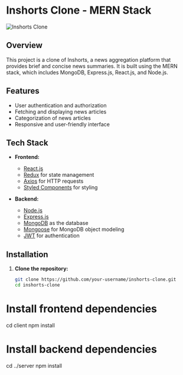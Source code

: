 # Inshorts Clone - MERN Stack

![Inshorts Clone](url_to_your_logo.png)

## Overview

This project is a clone of Inshorts, a news aggregation platform that provides brief and concise news summaries. It is built using the MERN stack, which includes MongoDB, Express.js, React.js, and Node.js.

## Features

- User authentication and authorization
- Fetching and displaying news articles
- Categorization of news articles
- Responsive and user-friendly interface

## Tech Stack

- **Frontend:**
  - [React.js](https://reactjs.org/)
  - [Redux](https://redux.js.org/) for state management
  - [Axios](https://axios-http.com/) for HTTP requests
  - [Styled Components](https://styled-components.com/) for styling

- **Backend:**
  - [Node.js](https://nodejs.org/)
  - [Express.js](https://expressjs.com/)
  - [MongoDB](https://www.mongodb.com/) as the database
  - [Mongoose](https://mongoosejs.com/) for MongoDB object modeling
  - [JWT](https://jwt.io/) for authentication

## Installation

1. **Clone the repository:**

   ```bash
   git clone https://github.com/your-username/inshorts-clone.git
   cd inshorts-clone
# Install frontend dependencies
cd client
npm install

# Install backend dependencies
cd ../server
npm install

